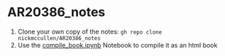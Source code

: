 # AR20386_notes

1. Clone your own copy of the notes: `gh repo clone nickmccullen/AR20386_notes`
2. Use the [compile_book.ipynb](compile_book.ipynb) Notebook to compile it as an html book
